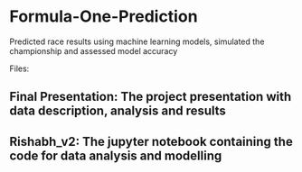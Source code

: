 # Formula-One-Prediction
Predicted race results using machine learning models, simulated the championship and assessed model accuracy

Files:
## Final Presentation: The project presentation with data description, analysis and results
## Rishabh_v2: The jupyter notebook containing the code for data analysis and modelling
